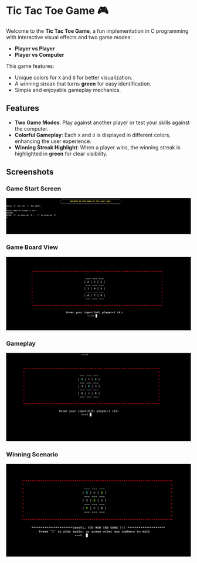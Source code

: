 # Tic Tac Toe Game 🎮

Welcome to the **Tic Tac Toe Game**, a fun implementation in C programming with interactive visual effects and two game modes:
- **Player vs Player**
- **Player vs Computer**

This game features:
- Unique colors for `X` and `O` for better visualization.
- A winning streak that turns **green** for easy identification.
- Simple and enjoyable gameplay mechanics.

## Features
- **Two Game Modes**: Play against another player or test your skills against the computer.
- **Colorful Gameplay**: Each `X` and `O` is displayed in different colors, enhancing the user experience.
- **Winning Streak Highlight**: When a player wins, the winning streak is highlighted in **green** for clear visibility.

## Screenshots

### Game Start Screen
![Start Screen](https://github.com/Kamalesh-L/TICTACTOE/blob/d2fb98cd8cf1b2669b2a75f9e828cc74e54ca562/start.png?raw=true)

### Game Board View
![Game Board](https://github.com/Kamalesh-L/TICTACTOE/blob/d2fb98cd8cf1b2669b2a75f9e828cc74e54ca562/game%20board%20view.png?raw=true)

### Gameplay
![Gameplay](https://github.com/Kamalesh-L/TICTACTOE/blob/d2fb98cd8cf1b2669b2a75f9e828cc74e54ca562/gameplay.png?raw=true)

### Winning Scenario
![Winning Scenario](https://github.com/Kamalesh-L/TICTACTOE/blob/d2fb98cd8cf1b2669b2a75f9e828cc74e54ca562/winning%20scenario.png?raw=true)
